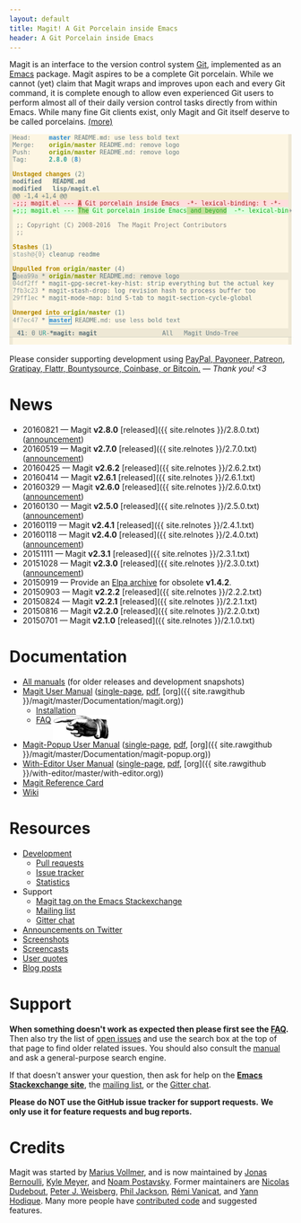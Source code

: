 ```yaml
---
layout: default
title: Magit! A Git Porcelain inside Emacs
header: A Git Porcelain inside Emacs
---
```


Magit is an interface to the version control system [Git][git],
implemented as an [Emacs][emacs] package.  Magit aspires to be a
complete Git porcelain.  While we cannot (yet) claim that Magit wraps
and improves upon each and every Git command, it is complete enough to
allow even experienced Git users to perform almost all of their daily
version control tasks directly from within Emacs.  While many fine Git
clients exist, only Magit and Git itself deserve to be called
porcelains.  <a class="small" href="/about">(more)</a>

<a href="/screenshots">
  <img class="screenshot" src="/screenshots/status.png">
</a>

<script type="text/javascript" src="/quotes/quotes.js"></script>
<script type="text/javascript">window.onload = inject_quotes;</script>
<section>
  <blockquote id="quote1"></blockquote>
  <blockquote id="quote2"></blockquote>
  <div id="donate">
    Please consider supporting development using
    <a href="/donations">PayPal, Payoneer, Patreon, Gratipay,
    Flattr, Bountysource, Coinbase, or Bitcoin.</a>
    &mdash; <i>Thank you! &lt;3</i>
  </div>
</section>

# News

* 20160821 &mdash; Magit **v2.8.0** [released]({{ site.relnotes }}/2.8.0.txt)
  ([announcement](https://emacsair.me/2016/08/21/magit-2.8))
* 20160519 &mdash; Magit **v2.7.0** [released]({{ site.relnotes }}/2.7.0.txt)
  ([announcement](https://emacsair.me/2016/05/19/magit-2.7))
* 20160425 &mdash; Magit **v2.6.2** [released]({{ site.relnotes }}/2.6.2.txt)
* 20160414 &mdash; Magit **v2.6.1** [released]({{ site.relnotes }}/2.6.1.txt)
* 20160329 &mdash; Magit **v2.6.0** [released]({{ site.relnotes }}/2.6.0.txt)
  ([announcement](https://emacsair.me/2016/03/29/magit-2.6))
* 20160130 &mdash; Magit **v2.5.0** [released]({{ site.relnotes }}/2.5.0.txt)
  ([announcement](https://emacsair.me/2016/02/10/magit-2.5))
* 20160119 &mdash; Magit **v2.4.1** [released]({{ site.relnotes }}/2.4.1.txt)
* 20160118 &mdash; Magit **v2.4.0** [released]({{ site.relnotes }}/2.4.0.txt)
  ([announcement](https://emacsair.me/2016/01/18/magit-2.4))
* 20151111 &mdash; Magit **v2.3.1** [released]({{ site.relnotes }}/2.3.1.txt)
* 20151028 &mdash; Magit **v2.3.0** [released]({{ site.relnotes }}/2.3.0.txt)
  ([announcement](https://emacsair.me/))
* 20150919 &mdash; Provide an [Elpa archive](/elpa/v1) for obsolete **v1.4.2**.
* 20150903 &mdash; Magit **v2.2.2** [released]({{ site.relnotes }}/2.2.2.txt)
* 20150824 &mdash; Magit **v2.2.1** [released]({{ site.relnotes }}/2.2.1.txt)
* 20150816 &mdash; Magit **v2.2.0** [released]({{ site.relnotes }}/2.2.0.txt)
* 20150701 &mdash; Magit **v2.1.0** [released]({{ site.relnotes }}/2.1.0.txt)

# Documentation

* [All manuals](/manual)
  (for older releases and development snapshots)
* [Magit User Manual](/manual/magit#Top)
  ([single-page](/manual/magit.html#Top),
   [pdf](/manual/magit.pdf),
   [org]({{ site.rawgithub }}/magit/master/Documentation/magit.org))
  * [Installation](/manual/magit/Installation.html)
  * [FAQ](/manual/magit/FAQ.html)
    <img src="/img/R.png" align="top">
* [Magit-Popup User Manual](/manual/magit-popup#Top)
  ([single-page](/manual/magit-popup.html#Top),
   [pdf](/manual/magit-popup.pdf),
   [org]({{ site.rawgithub }}/magit/master/Documentation/magit-popup.org))
* [With-Editor User Manual](/manual/with-editor#Top)
  ([single-page](/manual/with-editor.html#Top),
   [pdf](/manual/with-editor.pdf),
   [org]({{ site.rawgithub }}/with-editor/master/with-editor.org))
* [Magit Reference Card](/manual/magit-refcard.pdf)
* [Wiki][wiki]

# Resources

* [Development][devel]
  * [Pull requests][pulls]
  * [Issue tracker][issues]
  * [Statistics](/stats/activity.html)
* Support
  * [Magit tag on the Emacs Stackexchange][forum]
  * [Mailing list][list]
  * [Gitter chat][chat]
* [Announcements on Twitter][twitter]
* [Screenshots](/screenshots)
* [Screencasts](/screencasts)
* [User quotes](/quotes)
* [Blog posts](/blogs)

# Support

**When something doesn't work as expected then please first see the
[FAQ][faq].**  Then also try the list of [open issues][issues] and use
the search box at the top of that page to find older related issues.
You should also consult the [manual][manual] and ask a general-purpose
search engine.

If that doesn't answer your question, then ask for help on the
**[Emacs Stackexchange site][forum]**, the [mailing list][list], or
the [Gitter chat][chat].

**Please do NOT use the GitHub issue tracker for support requests.**
**We only use it for feature requests and bug reports.**

# Credits

Magit was started by [Marius Vollmer][marius], and is now maintained
by [Jonas Bernoulli][jonas], [Kyle Meyer][kyle], and
[Noam Postavsky][noam].  Former maintainers are
[Nicolas Dudebout][nicolas], [Peter J. Weisberg][peter],
[Phil Jackson][phil], [Rémi Vanicat][remi], and [Yann Hodique][yann].
Many more people have [contributed code][authors] and suggested
features.

[contrib]: https://github.com/magit/magit/blob/master/CONTRIBUTING.md
[devel]:   https://github.com/magit/magit
[issues]:  https://github.com/magit/magit/issues
[pulls]:   https://github.com/magit/magit/pulls

[authors]: https://magit.vc/stats/authors.html
[faq]:     https://magit.vc/manual/magit/FAQ.html
[manual]:  https://magit.vc/manual

[chat]:    https://gitter.im/magit/magit
[forum]:   https://emacs.stackexchange.com/questions/tagged/magit
[list]:    https://groups.google.com/forum/?fromgroups#!forum/magit
[twitter]: https://twitter.com/magit_emacs
[wiki]:    https://github.com/magit/magit/wiki

[emacs]:   https://www.gnu.org/software/emacs
[git]:     https://git-scm.com

[jonas]:   https://emacsair.me
[kyle]:    https://github.com/kyleam
[marius]:  https://github.com/mvollmer
[nicolas]: http://dudebout.com
[noam]:    https://github.com/npostavs
[peter]:   https://github.com/pjweisberg
[phil]:    https://github.com/philjackson
[remi]:    https://github.com/vanicat
[yann]:    http://www.hodique.info
